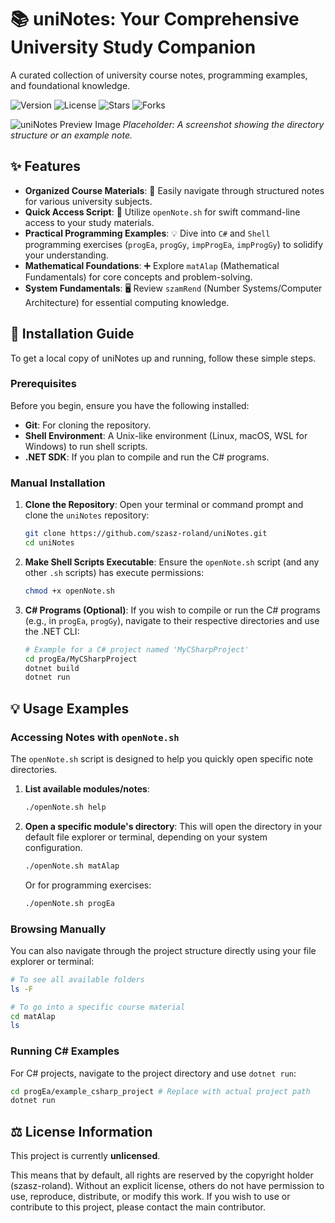 # 📚 uniNotes: Your Comprehensive University Study Companion

A curated collection of university course notes, programming examples, and foundational knowledge.

![Version](https://img.shields.io/badge/version-1.0.0-blue)
![License](https://img.shields.io/badge/license-None-lightgrey)
![Stars](https://img.shields.io/github/stars/szasz-roland/uniNotes?style=social)
![Forks](https://img.shields.io/github/forks/szasz-roland/uniNotes?style=social)

![uniNotes Preview Image](/preview_example.png)
_Placeholder: A screenshot showing the directory structure or an example note._


## ✨ Features

*   **Organized Course Materials**: 📁 Easily navigate through structured notes for various university subjects.
*   **Quick Access Script**: 🚀 Utilize `openNote.sh` for swift command-line access to your study materials.
*   **Practical Programming Examples**: 💡 Dive into `C#` and `Shell` programming exercises (`progEa`, `progGy`, `impProgEa`, `impProgGy`) to solidify your understanding.
*   **Mathematical Foundations**: ➕ Explore `matAlap` (Mathematical Fundamentals) for core concepts and problem-solving.
*   **System Fundamentals**: 🖥️ Review `szamRend` (Number Systems/Computer Architecture) for essential computing knowledge.


## 🚀 Installation Guide

To get a local copy of uniNotes up and running, follow these simple steps.

### Prerequisites

Before you begin, ensure you have the following installed:

*   **Git**: For cloning the repository.
*   **Shell Environment**: A Unix-like environment (Linux, macOS, WSL for Windows) to run shell scripts.
*   **.NET SDK**: If you plan to compile and run the C# programs.

### Manual Installation

1.  **Clone the Repository**:
    Open your terminal or command prompt and clone the `uniNotes` repository:

    ```bash
    git clone https://github.com/szasz-roland/uniNotes.git
    cd uniNotes
    ```

2.  **Make Shell Scripts Executable**:
    Ensure the `openNote.sh` script (and any other `.sh` scripts) has execute permissions:

    ```bash
    chmod +x openNote.sh
    ```

3.  **C# Programs (Optional)**:
    If you wish to compile or run the C# programs (e.g., in `progEa`, `progGy`), navigate to their respective directories and use the .NET CLI:

    ```bash
    # Example for a C# project named 'MyCSharpProject'
    cd progEa/MyCSharpProject
    dotnet build
    dotnet run
    ```


## 💡 Usage Examples

### Accessing Notes with `openNote.sh`

The `openNote.sh` script is designed to help you quickly open specific note directories.

1.  **List available modules/notes**:

    ```bash
    ./openNote.sh help
    ```

2.  **Open a specific module's directory**:
    This will open the directory in your default file explorer or terminal, depending on your system configuration.

    ```bash
    ./openNote.sh matAlap
    ```

    Or for programming exercises:

    ```bash
    ./openNote.sh progEa
    ```

### Browsing Manually

You can also navigate through the project structure directly using your file explorer or terminal:

```bash
# To see all available folders
ls -F

# To go into a specific course material
cd matAlap
ls
```

### Running C# Examples

For C# projects, navigate to the project directory and use `dotnet run`:

```bash
cd progEa/example_csharp_project # Replace with actual project path
dotnet run
```

## ⚖️ License Information

This project is currently **unlicensed**.

This means that by default, all rights are reserved by the copyright holder (szasz-roland). Without an explicit license, others do not have permission to use, reproduce, distribute, or modify this work. If you wish to use or contribute to this project, please contact the main contributor.
